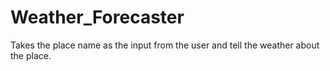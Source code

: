 # Weather_Forecaster
Takes the place name as the input from the user and tell the weather about the place.
